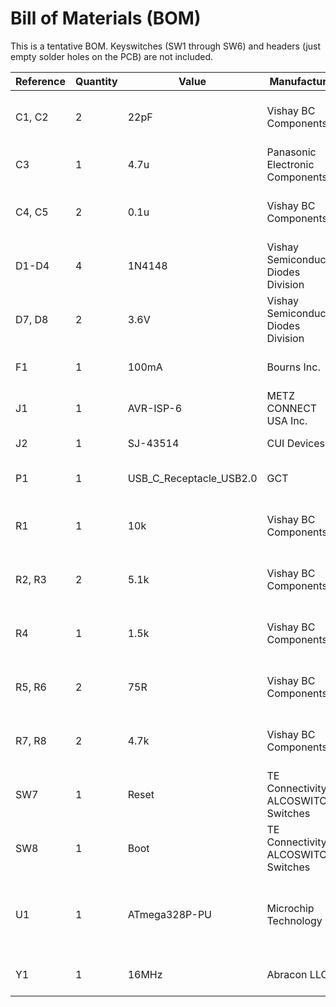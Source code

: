 # Bill of Materials (BOM)

This is a tentative BOM. Keyswitches (SW1 through SW6) and headers (just empty solder holes on the PCB) are not included.

| Reference | Quantity | Value | Manufacturer | Manufacturer Part No. | DigiKey Link |
| --- | --- | --- | --- | --- | --- |
| C1, C2 | 2 | 22pF | Vishay BC Components | K220J15C0GH53L2 | https://www.digikey.com/product-detail/en/vishay-bc-components/K220J15C0GH53L2/BC5147-ND/2821627 |
| C3 | 1 | 4.7u | Panasonic Electronic Components | ECE-A1HKA4R7 | https://www.digikey.com/product-detail/en/panasonic-electronic-components/ECE-A1HKA4R7/P827-ND/6934 |
| C4, C5 | 2 | 0.1u | Vishay BC Components | K104Z15Y5VF5TL2 | https://www.digikey.com/product-detail/en/vishay-bc-components/K104Z15Y5VF5TL2/BC1160CT-ND/286782 |
| D1-D4 | 4 | 1N4148 | Vishay Semiconductor Diodes Division | TZX3V6B-TR | https://www.digikey.com/product-detail/en/vishay-semiconductor-diodes-division/TZX3V6B-TR/TZX3V6B-TRGICT-ND/9601328 |
| D7, D8 | 2 | 3.6V | Vishay Semiconductor Diodes Division | 1N4148TR | https://www.digikey.com/product-detail/en/vishay-semiconductor-diodes-division/1N4148TR/1N4148VSCT-ND/3104297 |
| F1 | 1 | 100mA | Bourns Inc. | MF-R010 |https://www.digikey.com/product-detail/en/bourns-inc/MF-R010/MF-R010-ND/259959 |
| J1 | 1 | AVR-ISP-6 | METZ CONNECT USA Inc. | PR20203VBDN | https://www.digikey.com/product-detail/en/metz-connect-usa-inc/PR20203VBDN/1849-PR20203VBDN-ND/12342894 |
| J2 | 1 | SJ-43514 | CUI Devices | SJ-43514 | https://www.digikey.com/product-detail/en/cui-inc/SJ-43514/CP-43514-ND/368146 |
| P1 | 1 | USB_C_Receptacle_USB2.0 | GCT | USB4085-GF-A | https://www.digikey.com/product-detail/en/USB4085-GF-A/2073-USB4085-GF-ACT-ND/9859733 |
| R1 | 1 | 10k | Vishay BC Components | SFR16S0001002JA500 | https://www.digikey.com/product-detail/en/vishay-bc-components/SFR16S0001002JA500/BC4294CT-ND/7351724 |
| R2, R3 | 2 | 5.1k | Vishay BC Components | MBA02040C5101FCT00 | https://www.digikey.com/product-detail/en/vishay-bc-components/MBA02040C5101FCT00/BC3294CT-ND/6138797 |
| R4 | 1 | 1.5k | Vishay BC Components | SFR16S0001501JA500 | https://www.digikey.com/product-detail/en/vishay-bc-components/SFR16S0001501JA500/BC4304CT-ND/7351734 |
| R5, R6 | 2 | 75R | Vishay BC Components | SFR16S0007509FR500 | https://www.digikey.com/product-detail/en/vishay-bc-components/SFR16S0007509FR500/PPC75-0XCT-ND/594880 |
| R7, R8 | 2 | 4.7k | Vishay BC Components | MBA02040C5101FCT00 | https://www.digikey.com/product-detail/en/vishay-bc-components/MBA02040C4701FCT00/BC3275CT-ND/6138778 |
| SW7 | 1 | Reset | TE Connectivity ALCOSWITCH Switches | 1825910-3 | https://www.digikey.com/product-detail/en/te-connectivity-alcoswitch-switches/1825910-3/450-3354-ND/2400476 |
| SW8 | 1 | Boot | TE Connectivity ALCOSWITCH Switches | 1825910-2 | https://www.digikey.com/product-detail/en/te-connectivity-alcoswitch-switches/1825910-2/450-1649-ND/1632535 |
| U1 | 1 | ATmega328P-PU | Microchip Technology | ATMEGA328P-PU | https://www.digikey.com/product-detail/en/microchip-technology/ATMEGA328P-PU/ATMEGA328P-PU-ND/1914589<br />https://www.digikey.com/product-detail/en/mill-max-manufacturing-corp/115-43-328-41-001000/ED90203-ND/1212100 |
| Y1 | 1 | 16MHz | Abracon LLC | ABL-16.000MHZ-B2 | https://www.digikey.com/product-detail/en/abracon-llc/ABL-16-000MHZ-B2/535-9041-ND/675236 |
